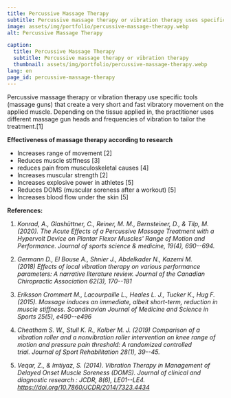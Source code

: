 ```yaml
---
title: Percussive Massage Therapy
subtitle: Percussive massage therapy or vibration therapy uses specific tools (massage guns) that create a very short and fast vibratory movement on the applied muscle. Depending on the tissue applied in, the practitioner uses different massage gun heads and frequencies of vibration to tailor the treatment.
image: assets/img/portfolio/percussive-massage-therapy.webp
alt: Percussive Massage Therapy

caption:
  title: Percussive Massage Therapy
  subtitle: Percussive massage therapy or vibration therapy
  thumbnail: assets/img/portfolio/percussive-massage-therapy.webp
lang: en
page_id: percussive-massage-therapy
---
```

Percussive massage therapy or vibration therapy use specific tools
(massage guns) that create a very short and fast vibratory movement on
the applied muscle. Depending on the tissue applied in, the practitioner
uses different massage gun heads and frequencies of vibration to tailor
the treatment.\[1\]

**Effectiveness of massage therapy according to research**
-   Increases range of movement \[2\]
-   Reduces muscle stiffness \[3\]
-   reduces pain from musculoskeletal causes \[4\]
-   Increases muscular strength \[2\]
-   Increases explosive power in athletes \[5\]
-   Reduces DOMS (muscular soreness after a workout) \[5\]
-   Increases blood flow under the skin \[5\]

**References:**

1.  *Konrad, A., Glashüttner, C., Reiner, M. M., Bernsteiner, D., &
    Tilp, M. (2020). The Acute Effects of a Percussive Massage Treatment
    with a Hypervolt Device on Plantar Flexor Muscles\' Range of Motion
    and Performance. Journal of sports science & medicine, 19(4),
    690--694.*

2.  *Germann D., El Bouse A., Shnier J., Abdelkader N., Kazemi M.
    (2018) Effects of local vibration therapy on various performance
    parameters: A narrative literature review. Journal of the Canadian
    Chiropractic Association 62(3), 170--181*

3.  *Eriksson Crommert M., Lacourpaille L., Heales L. J., Tucker K.,
    Hug F. (2015). Massage induces an immediate, albeit short-term,
    reduction in muscle stiffness. Scandinavian Journal of Medicine and
    Science in Sports 25(5), e490--e496*

4.  *Cheatham S. W., Stull K. R., Kolber M. J. (2019) Comparison of a
    vibration roller and a nonvibration roller intervention on knee
    range of motion and pressure pain threshold: A randomized controlled
    trial. Journal of Sport Rehabilitation 28(1), 39--45.*

5.  *Veqar, Z., & Imtiyaz, S. (2014). Vibration Therapy in Management of
    Delayed Onset Muscle Soreness (DOMS). Journal of clinical and
    diagnostic research : JCDR, 8(6), LE01--LE4.
    https://doi.org/10.7860/JCDR/2014/7323.4434*
